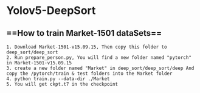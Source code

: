 # Yolov5-DeepSort

## ==How to train Market-1501 dataSets==

```
1. Download Market-1501-v15.09.15, Then copy this folder to deep_sort/deep_sort
2. Run prepare_person.py, You will find a new folder named "pytorch" in Market-1501-v15.09.15
3. create a new folder named "Market" in deep_sort/deep_sort/deep And copy the /pytorch/train & test folders into the Market folder
4. python train.py --data-dir ./Market
5. You will get ckpt.t7 in the checkpoint
```

